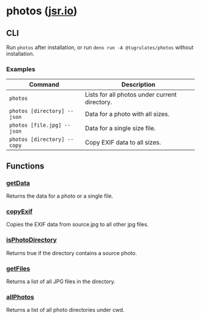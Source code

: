 # photos ([jsr.io](https://jsr.io/@tugrulates/photos))

## CLI

Run `photos` after installation, or run `deno run -A @tugrulates/photos` without
installation.

### Examples

| Command                     | Description                                   |
| --------------------------- | --------------------------------------------- |
| `photos`                    | Lists for all photos under current directory. |
| `photos [directory] --json` | Data for a photo with all sizes.              |
| `photos [file.jpg] --json`  | Data for a single size file.                  |
| `photos [directory] --copy` | Copy EXIF data to all sizes.                  |

## Functions

### [getData](https://jsr.io/@tugrulates/photos/doc/~/getData)

Returns the data for a photo or a single file.

### [copyExif](https://jsr.io/@tugrulates/photos/doc/~/copyExif)

Copies the EXIF data from source.jpg to all other jpg files.

### [isPhotoDirectory](https://jsr.io/@tugrulates/photos/doc/~/isPhotoDirectory)

Returns true if the directory contains a source photo.

### [getFiles](https://jsr.io/@tugrulates/photos/doc/~/getFiles)

Returns a list of all JPG files in the directory.

### [allPhotos](https://jsr.io/@tugrulates/photos/doc/~/allPhotos)

Returns a list of all photo directories under cwd.
